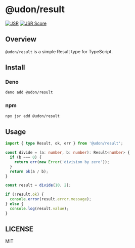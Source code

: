 # @udon/result

[![JSR](https://jsr.io/badges/@udon/result)](https://jsr.io/@udon/result)
[![JSR Score](https://jsr.io/badges/@udon/result/score)](https://jsr.io/@udon/result)

## Overview

`@udon/result` is a simple Result type for TypeScript.

## Install

### Deno

```sh
deno add @udon/result
```

### npm

```sh
npx jsr add @udon/result
```

## Usage

```typescript
import { type Result, ok, err } from '@udon/result';

const divide = (a: number, b: number): Result<number> {
  if (b === 0) {
    return err(new Error('division by zero'));
  }
  return ok(a / b);
}

const result = divide(10, 2);

if (!result.ok) {
  console.error(result.error.message);
} else {
  console.log(result.value);
}
```

## LICENSE

MIT
